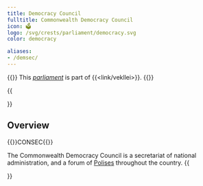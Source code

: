 ```yaml
---
title: Democracy Council
fulltitle: Commonwealth Democracy Council
icon: 🗳️
logo: /svg/crests/parliament/democracy.svg
color: democracy

aliases:
- /demsec/
---
```

{{<note series>}}
 This *[parliament](/parliaments/)* is part of {{<link/vekllei>}}.
{{</note>}}

{{<section>}}
## Overview
{{<boxtag teal>}}CONSEC{{</boxtag>}}

The Commonwealth Democracy Council is a secretariat of national administration, and a forum of [Polises](/polis/) throughout the country.
{{</section>}}